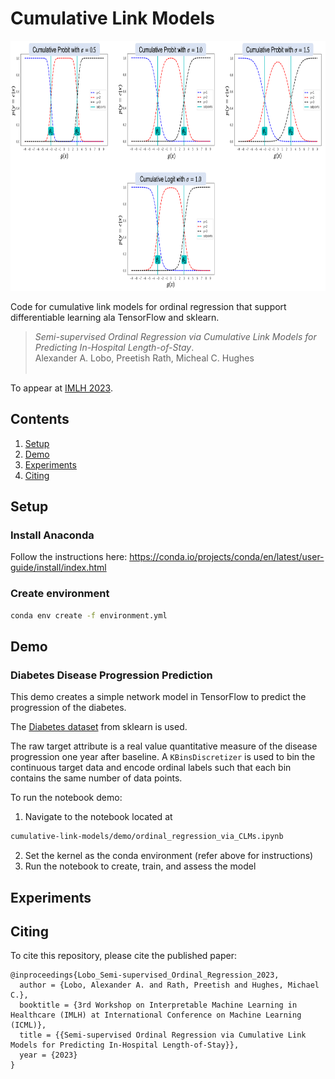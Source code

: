 # Cumulative Link Models

<p align=center>
    <img src=res/clm_thumbnail.png height=400>
</p>

Code for cumulative link models for ordinal regression that support differentiable learning ala TensorFlow and sklearn.

<blockquote>
<p>
<i>Semi-supervised Ordinal Regression via Cumulative Link Models for Predicting In-Hospital Length-of-Stay</i>.
 <br />
Alexander A. Lobo, Preetish Rath, Micheal C. Hughes
 <br />
<!-- (35):1019−1041, 2005. -->
 <br />
<!-- PDF available: <a href="https://www.jmlr.org/papers/volume6/chu05a/chu05a.pdf">https://www.jmlr.org/papers/volume6/chu05a/chu05a.pdf</a> -->
</p>
</blockquote>

To appear at [IMLH 2023](https://sites.google.com/view/imlh2023/home?authuser=1).

## Contents
1. [Setup](#setup)
2. [Demo](#demo)
3. [Experiments](#experiments)
4. [Citing](#citing)

## Setup

### Install Anaconda
Follow the instructions here: https://conda.io/projects/conda/en/latest/user-guide/install/index.html

### Create environment
```sh
conda env create -f environment.yml
```

## Demo

### Diabetes Disease Progression Prediction

This demo creates a simple network model in TensorFlow to predict the progression
of the diabetes.

The [Diabetes dataset](https://scikit-learn.org/stable/datasets/toy_dataset.html#diabetes-dataset) from sklearn is used.

The raw target attribute is a real value quantitative measure of the disease 
progression one year after baseline. A `KBinsDiscretizer` is used to bin the
continuous target data and encode ordinal labels such that each bin contains
the same number of data points.

To run the notebook demo:

1. Navigate to the notebook located at
```sh
cumulative-link-models/demo/ordinal_regression_via_CLMs.ipynb
```
2. Set the kernel as the conda environment (refer above for instructions)
3. Run the notebook to create, train, and assess the model

## Experiments

## Citing
To cite this repository, please cite the published paper:
```
@inproceedings{Lobo_Semi-supervised_Ordinal_Regression_2023,
  author = {Lobo, Alexander A. and Rath, Preetish and Hughes, Michael C.},
  booktitle = {3rd Workshop on Interpretable Machine Learning in Healthcare (IMLH) at International Conference on Machine Learning (ICML)},
  title = {{Semi-supervised Ordinal Regression via Cumulative Link Models for Predicting In-Hospital Length-of-Stay}},
  year = {2023}
}
```